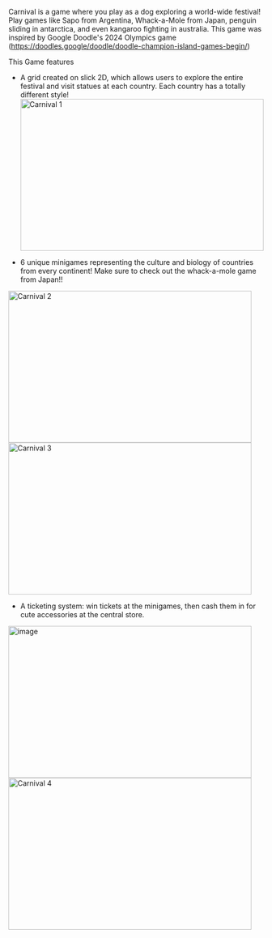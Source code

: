 Carnival is a game where you play as a dog exploring a world-wide festival! Play games like Sapo from Argentina, Whack-a-Mole from Japan, penguin sliding in antarctica, and even kangaroo fighting in australia. 
This game was inspired by Google Doodle's 2024 Olympics game (https://doodles.google/doodle/doodle-champion-island-games-begin/)

This Game features
- A grid created on slick 2D, which allows users to explore the entire festival and visit statues at each country. Each country has a totally different style!
  <img width="480" height="300" alt="Carnival 1" src="https://github.com/user-attachments/assets/5731ee28-7305-473f-af35-913e5d8eb1c0" />

- 6 unique minigames representing the culture and biology of countries from every continent! Make sure to check out the whack-a-mole game from Japan!!
<img width="480" height="300" alt="Carnival 2" src="https://github.com/user-attachments/assets/5b662f69-6676-42d4-bc1d-14905e3f133a" />
<img width="480" height="300" alt="Carnival 3" src="https://github.com/user-attachments/assets/5e717f59-3f0a-4a77-a538-3c9768545948" />

- A ticketing system: win tickets at the minigames, then cash them in for cute accessories at the central store.

<img width="480" height="300" alt="image" src="https://github.com/user-attachments/assets/1bbc8151-9559-4805-b34c-716a541ce5ba" />
<img width="480" height="300" alt="Carnival 4" src="https://github.com/user-attachments/assets/383e5aaa-38f5-434b-9bfe-700d71558568" />


